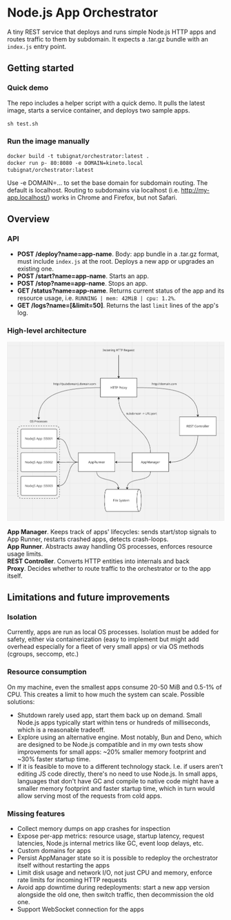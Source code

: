 # Node.js App Orchestrator

A tiny REST service that deploys and runs simple Node.js HTTP apps and routes traffic to them by subdomain. It expects a .tar.gz bundle with an `index.js` entry point.

## Getting started

### Quick demo

The repo includes a helper script with a quick demo. It pulls the latest image, starts a service container, and deploys two sample apps.

```
sh test.sh
```

### Run the image manually

```
docker build -t tubignat/orchestrator:latest .
docker run p- 80:8080 -e DOMAIN=kineto.local tubignat/orchestrator:latest
```

Use -e DOMAIN=... to set the base domain for subdomain routing. The default is localhost. Routing to subdomains via localhost (i.e. http://my-app.localhost/) works in Chrome and Firefox, but not Safari.

## Overview

### API

- **POST /deploy?name=app-name**. Body: app bundle in a .tar.gz format, must include `index.js` at the root. Deploys a new app or upgrades an existing one.
- **POST /start?name=app-name**. Starts an app.
- **POST /stop?name=app-name**. Stops an app.
- **GET /status?name=app-name**. Returns current status of the app and its resource usage, i.e. `RUNNING | mem: 42MiB | cpu: 1.2%`.
- **GET /logs?name=<app>[&limit=50]**. Returns the last `limit` lines of the app's log.

### High-level architecture

![Architecture diagram](https://raw.githubusercontent.com/tubignat/orchestrator/main/diagram.png)

**App Manager**. Keeps track of apps' lifecycles: sends start/stop signals to App Runner, restarts crashed apps, detects crash-loops.<br>
**App Runner**. Abstracts away handling OS processes, enforces resource usage limits. <br>
**REST Controller**. Converts HTTP entities into internals and back<br>
**Proxy**. Decides whether to route traffic to the orchestrator or to the app itself.

## Limitations and future improvements

### Isolation

Currently, apps are run as local OS processes. Isolation must be added for safety, either via containerization
(easy to implement but might add overhead especially for a fleet of very small apps) or via OS methods (cgroups, seccomp, etc.)

### Resource consumption

On my machine, even the smallest apps consume 20-50 MiB and 0.5-1% of CPU. This creates a limit to how much the system can scale. Possible solutions:

- Shutdown rarely used app, start them back up on demand. Small Node.js apps typically start within tens or hundreds of milliseconds, which is a reasonable tradeoff.
- Explore using an alternative engine. Most notably, Bun and Deno, which are designed to be Node.js compatible and in my own tests show improvements for small apps: ~20% smaller memory footprint and ~30% faster startup time.
- If it is feasible to move to a different technology stack. I.e. if users aren't editing JS code directly, there's no need to use Node.js. In small apps, languages that don't have GC and compile to native code might have a 
smaller memory footprint and faster startup time, which in turn would allow serving most of the requests from cold apps.

### Missing features

- Collect memory dumps on app crashes for inspection
- Expose per-app metrics: resource usage, startup latency, request latencies, Node.js internal metrics like GC, event loop delays, etc. 
- Custom domains for apps
- Persist AppManager state so it is possible to redeploy the orchestrator itself without restarting the apps
- Limit disk usage and network I/O, not just CPU and memory, enforce rate limits for incoming HTTP requests
- Avoid app downtime during redeployments: start a new app version alongside the old one, then switch traffic, then decommission the old one.
- Support WebSocket connection for the apps
